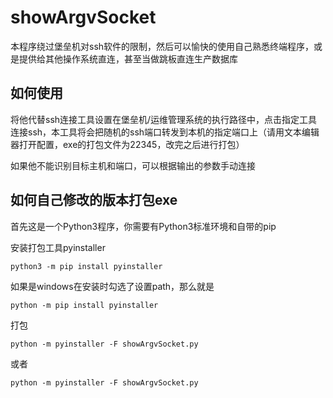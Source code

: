 # showArgvSocket
本程序绕过堡垒机对ssh软件的限制，然后可以愉快的使用自己熟悉终端程序，或是提供给其他操作系统直连，甚至当做跳板直连生产数据库

## 如何使用
将他代替ssh连接工具设置在堡垒机/运维管理系统的执行路径中，点击指定工具连接ssh，本工具将会把随机的ssh端口转发到本机的指定端口上（请用文本编辑器打开配置，exe的打包文件为22345，改完之后进行打包）

如果他不能识别目标主机和端口，可以根据输出的参数手动连接

## 如何自己修改的版本打包exe
首先这是一个Python3程序，你需要有Python3标准环境和自带的pip

安装打包工具pyinstaller

`
python3 -m pip install pyinstaller
`

如果是windows在安装时勾选了设置path，那么就是

`
python -m pip install pyinstaller
`

打包

`
python -m pyinstaller -F showArgvSocket.py
`

或者

`
python -m pyinstaller -F showArgvSocket.py
`
